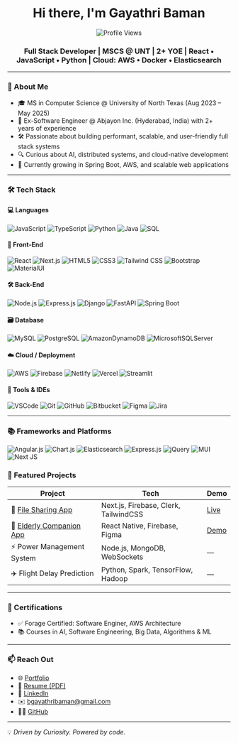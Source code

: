 <h1 align="center">Hi there, I'm Gayathri Baman</h1>
<p align="center">
  <img src="https://komarev.com/ghpvc/?username=BamanGayathri&label=Profile%20views&color=0e75b6&style=flat" alt="Profile Views" />
</p>
<h3 align="center">
  Full Stack Developer | MSCS @ UNT | 2+ YOE | React • JavaScript • Python | Cloud: AWS • Docker • Elasticsearch
</h3>

---

### 🚀 About Me

- 🎓 MS in Computer Science @ University of North Texas (Aug 2023 – May 2025)
- 💼 Ex-Software Engineer @ Abjayon Inc. (Hyderabad, India) with 2+ years of experience
- 🛠️ Passionate about building performant, scalable, and user-friendly full stack systems
- 🔍 Curious about AI, distributed systems, and cloud-native development
- 🌱 Currently growing in Spring Boot, AWS, and scalable web applications

---

### 🛠️ Tech Stack

#### 💻 Languages  
![JavaScript](https://img.shields.io/badge/JavaScript-F7DF1E?style=flat&logo=javascript&logoColor=black)
![TypeScript](https://img.shields.io/badge/TypeScript-3178C6?style=flat&logo=typescript&logoColor=white)
![Python](https://img.shields.io/badge/Python-3776AB?style=flat&logo=python&logoColor=white)
![Java](https://img.shields.io/badge/Java-ED8B00?style=flat&logo=java&logoColor=white)
![SQL](https://img.shields.io/badge/SQL-4479A1?style=flat&logo=mysql&logoColor=white)

#### 🧩 Front-End  
![React](https://img.shields.io/badge/React-20232A?style=flat&logo=react&logoColor=61DAFB)
![Next.js](https://img.shields.io/badge/Next.js-000000?style=flat&logo=nextdotjs&logoColor=white)
![HTML5](https://img.shields.io/badge/HTML5-E34F26?style=flat&logo=html5&logoColor=white)
![CSS3](https://img.shields.io/badge/CSS3-1572B6?style=flat&logo=css3&logoColor=white)
![Tailwind CSS](https://img.shields.io/badge/Tailwind_CSS-38B2AC?style=flat&logo=tailwind-css&logoColor=white)
![Bootstrap](https://img.shields.io/badge/Bootstrap-7952B3?style=flat&logo=bootstrap&logoColor=white)
![MaterialUI](https://img.shields.io/badge/Material%20UI-007FFF?style=for-the-badge&logo=mui&logoColor=white)

#### 🛠️ Back-End  
![Node.js](https://img.shields.io/badge/Node.js-339933?style=flat&logo=nodedotjs&logoColor=white)
![Express.js](https://img.shields.io/badge/Express.js-000000?style=flat&logo=express&logoColor=white)
![Django](https://img.shields.io/badge/Django-092E20?style=flat&logo=django&logoColor=white)
![FastAPI](https://img.shields.io/badge/FastAPI-009688?style=flat&logo=fastapi&logoColor=white)
![Spring Boot](https://img.shields.io/badge/Spring_Boot-6DB33F?style=flat&logo=springboot&logoColor=white)

#### 🗃️ Database  
![MySQL](https://img.shields.io/badge/MySQL-005C84?style=flat&logo=mysql&logoColor=white)
![PostgreSQL](https://img.shields.io/badge/PostgreSQL-4169E1?style=flat&logo=postgresql&logoColor=white)
![AmazonDynamoDB](https://img.shields.io/badge/Amazon%20DynamoDB-4053D6?style=for-the-badge&logo=Amazon%20DynamoDB&logoColor=white)
![MicrosoftSQLServer](https://img.shields.io/badge/Microsoft%20SQL%20Server-CC2927?style=for-the-badge&logo=microsoft%20sql%20server&logoColor=white)

#### ☁️ Cloud / Deployment  
![AWS](https://img.shields.io/badge/AWS-232F3E?style=flat&logo=amazonaws&logoColor=white)
![Firebase](https://img.shields.io/badge/Firebase-FFCA28?style=flat&logo=firebase&logoColor=black)
![Netlify](https://img.shields.io/badge/Netlify-00C7B7?style=flat&logo=netlify&logoColor=white)
![Vercel](https://img.shields.io/badge/Vercel-000000?style=flat&logo=vercel&logoColor=white)
![Streamlit](https://img.shields.io/badge/Streamlit-FF4B4B?style=flat&logo=streamlit&logoColor=white)

#### 🧰 Tools & IDEs  
![VSCode](https://img.shields.io/badge/VS_Code-007ACC?style=flat&logo=visual-studio-code&logoColor=white)
![Git](https://img.shields.io/badge/Git-F05032?style=flat&logo=git&logoColor=white)
![GitHub](https://img.shields.io/badge/GitHub-181717?style=flat&logo=github&logoColor=white)
![Bitbucket](https://img.shields.io/badge/Bitbucket-0052CC?style=flat&logo=bitbucket&logoColor=white)
![Figma](https://img.shields.io/badge/Figma-F24E1E?style=flat&logo=figma&logoColor=white)
![Jira](https://img.shields.io/badge/Jira-0052CC?style=for-the-badge&logo=Jira&logoColor=white)

---
### 📚 Frameworks and Platforms
![Angular.js](https://img.shields.io/badge/angular.js-%23E23237.svg?style=for-the-badge&logo=angularjs&logoColor=white)
![Chart.js](https://img.shields.io/badge/chart.js-F5788D.svg?style=for-the-badge&logo=chart.js&logoColor=white)
![Elasticsearch](https://img.shields.io/badge/elasticsearch-%230377CC.svg?style=for-the-badge&logo=elasticsearch&logoColor=white)
![Express.js](https://img.shields.io/badge/express.js-%23404d59.svg?style=for-the-badge&logo=express&logoColor=%2361DAFB)
![jQuery](https://img.shields.io/badge/jquery-%230769AD.svg?style=for-the-badge&logo=jquery&logoColor=white)
![MUI](https://img.shields.io/badge/MUI-%230081CB.svg?style=for-the-badge&logo=mui&logoColor=white)
![Next JS](https://img.shields.io/badge/Next-black?style=for-the-badge&logo=next.js&logoColor=white)

### 🌟 Featured Projects

| Project | Tech | Demo |
|--------|------|------|
| 🔐 [File Sharing App](https://github.com/rolanorebelo/File-Sharing-App) | Next.js, Firebase, Clerk, TailwindCSS | [Live](https://file-sharing-app-three-xi.vercel.app) |
| 🧓 [Elderly Companion App](https://youtu.be/-ZqYSnEtLQY) | React Native, Firebase, Figma | [Demo](https://youtu.be/-ZqYSnEtLQY) |
| ⚡ Power Management System | Node.js, MongoDB, WebSockets | — |
| ✈️ Flight Delay Prediction | Python, Spark, TensorFlow, Hadoop | — |

---

### 🏅 Certifications

- ✅ Forage Certified: Software Enginer, AWS Architecture
- 📚 Courses in AI, Software Engineering, Big Data, Algorithms & ML

---

### 📫 Reach Out

- 🌐 [Portfolio]()  
- 📄 [Resume (PDF)](https://github.com/BamanGayathri/BamanGayathri/blob/main/gayathribamanresume.pdf)  
- 💼 [LinkedIn](https://www.linkedin.com/in/gayathri-baman-435713169/)  
- ✉️ bgayathribaman@gmail.com 
- 🧑‍💻 [GitHub](https://github.com/BamanGayathri)


---

💡 *Driven by Curiosity. Powered by code.*
